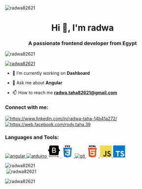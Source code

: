<img align="center" src="https://repository-images.githubusercontent.com/462900780/0a10af70-6cbf-46df-9071-0ff586a3b1d6" width="700" alt="radwa82621" />
<h1 align="center">Hi 👋, I'm radwa</h1>
<h3 align="center">A passionate frontend developer from Egypt</h3>

<p align="left"> <img src="https://komarev.com/ghpvc/?username=radwa82621&label=Profile%20views&color=0e75b6&style=flat" alt="radwa82621" /> </p>

<p align="left"> <a href="https://github.com/ryo-ma/github-profile-trophy"><img src="https://github-profile-trophy.vercel.app/?username=radwa82621" alt="radwa82621" /></a> </p>

- 🔭 I’m currently working on **Dashboard**

- 💬 Ask me about **Angular**

- 📫 How to reach me **radwa.taha82621@gmail.com**

<h3 align="left">Connect with me:</h3>
<p align="left">
<a href="https://linkedin.com/in/https://www.linkedin.com/in/radwa-taha-14b41a272/" target="blank"><img align="center" src="https://raw.githubusercontent.com/rahuldkjain/github-profile-readme-generator/master/src/images/icons/Social/linked-in-alt.svg" alt="https://www.linkedin.com/in/radwa-taha-14b41a272/" height="30" width="40" /></a>
<a href="https://fb.com/https://web.facebook.com/rody.taha.39" target="blank"><img align="center" src="https://raw.githubusercontent.com/rahuldkjain/github-profile-readme-generator/master/src/images/icons/Social/facebook.svg" alt="https://web.facebook.com/rody.taha.39" height="30" width="40" /></a>
</p>

<h3 align="left">Languages and Tools:</h3>
<p align="left"> <a href="https://angular.io" target="_blank" rel="noreferrer"> <img src="https://angular.io/assets/images/logos/angular/angular.svg" alt="angular" width="40" height="40"/> </a> <a href="https://www.arduino.cc/" target="_blank" rel="noreferrer"> <img src="https://cdn.worldvectorlogo.com/logos/arduino-1.svg" alt="arduino" width="40" height="40"/> </a> <a href="https://getbootstrap.com" target="_blank" rel="noreferrer"> <img src="https://raw.githubusercontent.com/devicons/devicon/master/icons/bootstrap/bootstrap-plain-wordmark.svg" alt="bootstrap" width="40" height="40"/> </a> <a href="https://www.w3schools.com/css/" target="_blank" rel="noreferrer"> <img src="https://raw.githubusercontent.com/devicons/devicon/master/icons/css3/css3-original-wordmark.svg" alt="css3" width="40" height="40"/> </a> <a href="https://git-scm.com/" target="_blank" rel="noreferrer"> <img src="https://www.vectorlogo.zone/logos/git-scm/git-scm-icon.svg" alt="git" width="40" height="40"/> </a> <a href="https://www.w3.org/html/" target="_blank" rel="noreferrer"> <img src="https://raw.githubusercontent.com/devicons/devicon/master/icons/html5/html5-original-wordmark.svg" alt="html5" width="40" height="40"/> </a> <a href="https://developer.mozilla.org/en-US/docs/Web/JavaScript" target="_blank" rel="noreferrer"> <img src="https://raw.githubusercontent.com/devicons/devicon/master/icons/javascript/javascript-original.svg" alt="javascript" width="40" height="40"/> </a> <a href="https://www.typescriptlang.org/" target="_blank" rel="noreferrer"> <img src="https://raw.githubusercontent.com/devicons/devicon/master/icons/typescript/typescript-original.svg" alt="typescript" width="40" height="40"/> </a> </p>

<p><img align="left" src="https://github-readme-stats.vercel.app/api/top-langs?username=radwa82621&show_icons=true&locale=en&layout=compact" width="700" alt="radwa82621" /></p>

<p>&nbsp;<img align="center" src="https://github-readme-stats.vercel.app/api?username=radwa82621&show_icons=true&locale=en" width="700" alt="radwa82621" /></p>

<p><img align="center" src="https://github-readme-streak-stats.herokuapp.com/?user=radwa82621&" width="700" alt="radwa82621" /></p>
